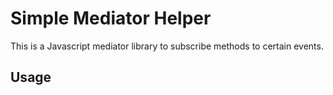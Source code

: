 # Simple Mediator Helper #
This is a Javascript mediator library to subscribe methods to certain events.

## Usage ##
